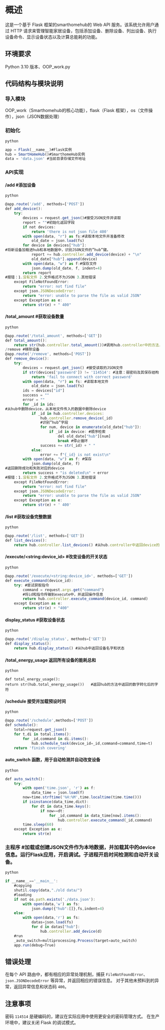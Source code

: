 # 概述
这是一个基于 Flask 框架的smarthomehub的 Web API 服务。该系统允许用户通过 HTTP 请求来管理智能家居设备，包括添加设备、删除设备、列出设备、执行设备命令、显示设备状态以及计算总能耗的功能。
## 环境要求
Python 3.10 版本、OOP_work.py 
## 代码结构与模块说明
### 导入模块    
OOP_work（Smarthomehub的核心功能），flask（Flask 框架），os（文件操作），json（JSON数据处理）
### 初始化
`python`

```js
app = Flask(__name__)#Flask实例
hub = SmartHomeHub()#SmarthomeHub实例
data = 'data.json' #当前目录存储文件地址
```

### API实现
#### /add #添加设备
`python`

```js
@app.route('/add', methods=['POST'])
def add_device():
    try:
        devices = request.get_json()#接受JSON文件并读取
        report = ""#初始化返回字段
        if not devices:
            return 'there is not json file 400'
        with open(data, "r") as fs:#读取本地文件并准备修改
            old_date = json.load(fs)
        for device in devices["hub"]:
#将新设备加载进hub和本地数据中，识别JSON文件的”hub”键。
            report += hub.controller.add_device(device) + "\n"
            old_date["hub"].append(device)
        with open(data, "w") as f:#保存文件
            json.dump(old_date, f, indent=4)
        return report
#报错：1.没有文件 2.文件格式不为JSON 3.其他错误
    except FileNotFoundError:
        return "error: not find file"
    except json.JSONDecodeError:
        return "error: unable to parse the file as valid JSON"
    except Exception as e:
        return str(e) + " 400"
```

#### /total_amount #获取设备数量
`python`

```js
@app.route('/total_amount', methods=['GET'])
def total_amount():
    return str(hub.controller.total_amount())#调用hub.controller中的方法，返回device的数量
/remove #移除设备
@app.route('/remove', methods=['POST'])
def remove_device():
    try:
        devices = request.get_json() #接受读取的JSON文件
        if str(devices['password']) != '114514': #注意：弱密码及其保存结构
            return 'fail to connect with correct password'
        with open(data, "r") as fs: #读取本地文件
            old_date = json.load(fs)
        ids = devices["id"]
        success = ""
        error = ""
        for _id in ids: 
#从hub中删除device，从本地文件传入的数据中删除device
            if _id in hub.controller.devices:
                hub.controller.remove_device(_id)
                #识别”hub”字段
                for num, device in enumerate(old_date["hub"]): 
                    if _id in device: #顺序检索
                        del old_date["hub"][num]
                        break #停止循环
                success += str(_id) + " "
            else:
                error += f"{_id} is not exist\n"
        with open(data, "w") as f: #保存
            json.dump(old_date, f)
#返回删除成功和失败对应的device
        return success + "is deleted\n" + error 
#报错：1.没有文件 2.文件格式不为JSON 3.其他错误
    except FileNotFoundError:
        return "error: not find file"
    except json.JSONDecodeError:
        return "error: unable to parse the file as valid JSON"
    except Exception as e:
        return str(e) + ' 400'
```

#### /list #获取设备完整数据
`python`
```js
@app.route('/list', methods=['GET'])
def list_devices():
    return hub.controller.list_devices() #从hub.controller中返回device的字符串
```

#### /execute/\<string:device_id> #改变设备的开关状态
`python`
```js
@app.route('/execute/<string:device_id>', methods=['GET'])
def execute_command(device_id):
    try: #尝试获取指令
        command = request.args.get("command")
        #将id和指令传输到execute中，并返回操作信息
        return hub.controller.execute_command(device_id, command)
    except Exception as e:
        return str(e) + "400"
```
#### display_status #获取设备状态
`python`
```js
@app.route('/display_status', methods=['GET'])
def display_status():
    return hub.display_status() #从hub中返回设备名字和状态
```
#### /total_energy_usage 返回所有设备的能耗总和
`python`
```js@app.route('/total_energy_usage', methods=['GET'])
def total_energy_usage():
return str(hub.total_energy_usage())   #返回hub的方法中返回的数字转化后的字符
```
#### /schedule 接受并加载预设时间
`python`
```js
@app.route('/schedule',methods=['POST'])
def schedule():
    total=request.get_json()
    for t,di in total.items():
        for _id,command in di.items():
            hub.schedule_task(device_id=_id,command=command,time=t)
    return 'finish covering'
```
#### auto_switch 函数，用于自动检测并自动改变设备
`python`
```js
def auto_switch():
    try:
        with open('time.json', 'r') as f:
            data_time = json.load(f)
        now=time.strftime('%H:%M',time.localtime(time.time()))
        if isinstance(data_time,dict):
            for dt in data_time.keys():
                if now==dt:
                    for _id,command in data_time[now].items():
                        hub.controller.execute_command(_id,command)
        time.sleep(60)
    except Exception as e:
        return str(e)
```
### 主程序 #加载或创建JSON文件作为本地数据，并加载其中的device信息。运行Flask应用，开启调试。子进程开启时间检测和自动开关设备。
`python`
```js
if __name__=='__main__':
    #copying
    shutil.copy(data,"./old data/")
    #loading
    if not os.path.exists('./data.json'):
        with open(data,'w') as fs:
            json.dump({"hub":[]},fs,indent=4)
    else:
        with open(data,'r') as fs:
            datas=json.load(fs)
            for d in datas["hub"]:
                hub.controller.add_device(d)
    #run
    _auto_switch=multiprocessing.Process(target=auto_switch)
    app.run(debug=True)
```
## 错误处理
在每个 API 路由中，都有相应的异常处理机制，捕获 `FileNotFoundError`、`json.JSONDecodeError` 等异常，并返回相应的错误信息。
对于其他未预料到的异常，返回异常信息和状态码 `400`。
## 注意事项
密码 `114514` 是硬编码的，建议在实际应用中使用更安全的密码管理方式。
在生产环境中，建议关闭 Flask 的调试模式。

